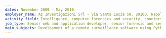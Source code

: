 ```yaml
---
dates: November 2009 - May 2010
employer_name: Az Investigazioni Srl - Via Santa Lucia 50, 80100, Napoli, Italy
activity_field: Intelligence, computer forensics and security, countersurveillance, personal investigations
job_type: Senior web and application developer, senior forensic and security consultant
main_subjects: Development of a remote surveillance software using Python and MySQL (subject to a non-disclosure agreement; no further details available), penetration and risk management tests.
---
```

